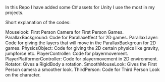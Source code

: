 In this Repo I have added some C# assets for Unity I use the most in my projects. 

Short explanation of the codes:

Mouselook: First Person Camera for First Person Games.
ParallaxBackground: Code for Parallaxeffect for 2D games.
ParallaxLayer: Code for giving the layers that will move in the ParallaxBackgroun for 2D games.
PhysicsObject: Code for giving the 2D certain physics like gravity, jumpforce etc.
PlayerController: Code for playermovement.
PlayerPlatformerController: Code for playermovement in 2D environment.
Rotator: Gives a RigidBody a rotation.
SmoothMouseLook: Gives the First Person camera a smoother look.
ThirdPerson: Code for Third Person Look on the character.

